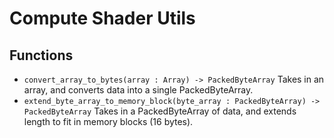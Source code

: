 # Compute Shader Utils
## Functions
* `convert_array_to_bytes(array : Array) -> PackedByteArray` Takes in an array, and converts data into a single PackedByteArray.
* `extend_byte_array_to_memory_block(byte_array : PackedByteArray) -> PackedByteArray` Takes in a PackedByteArray of data, and extends length to fit in memory blocks (16 bytes).
